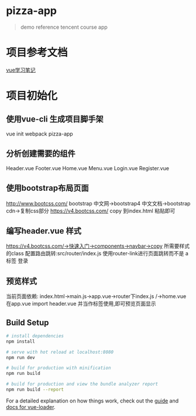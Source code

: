 # pizza-app

> demo reference tencent course app

# 项目参考文档
[vue学习笔记](http://note.youdao.com/noteshare?id=81a73f48d7622874aa6ada6446034bc0)

# 项目初始化
## 使用vue-cli 生成项目脚手架

  vue init webpack pizza-app

## 分析创建需要的组件

  Header.vue
  Footer.vue
  Home.vue
  Menu.vue
  Login.vue
  Register.vue

## 使用bootstrap布局页面

  http://www.bootcss.com/ bootstrap 中文网->bootstrap4 中文文档->bootstrap cdn->复制css部分
  https://v4.bootcss.com/ copy 到index.html 粘贴即可

## 编写header.vue 样式

  https://v4.bootcss.com/->快速入门->components->navbar->copy 所需要样式的class
  配置路由跳转:src/router/index.js
  使用router-link进行页面跳转而不是 a标签
  <router-link to="/login" class="nav-link">登录</router-link>

## 预览样式

  当前页面依赖: index.html->main.js->app.vue->router下index.js /->home.vue
  在app.vue import header.vue 并当作标签使用,即可预览页面显示












## Build Setup

``` bash
# install dependencies
npm install

# serve with hot reload at localhost:8080
npm run dev

# build for production with minification
npm run build

# build for production and view the bundle analyzer report
npm run build --report
```

For a detailed explanation on how things work, check out the [guide](http://vuejs-templates.github.io/webpack/) and [docs for vue-loader](http://vuejs.github.io/vue-loader).

